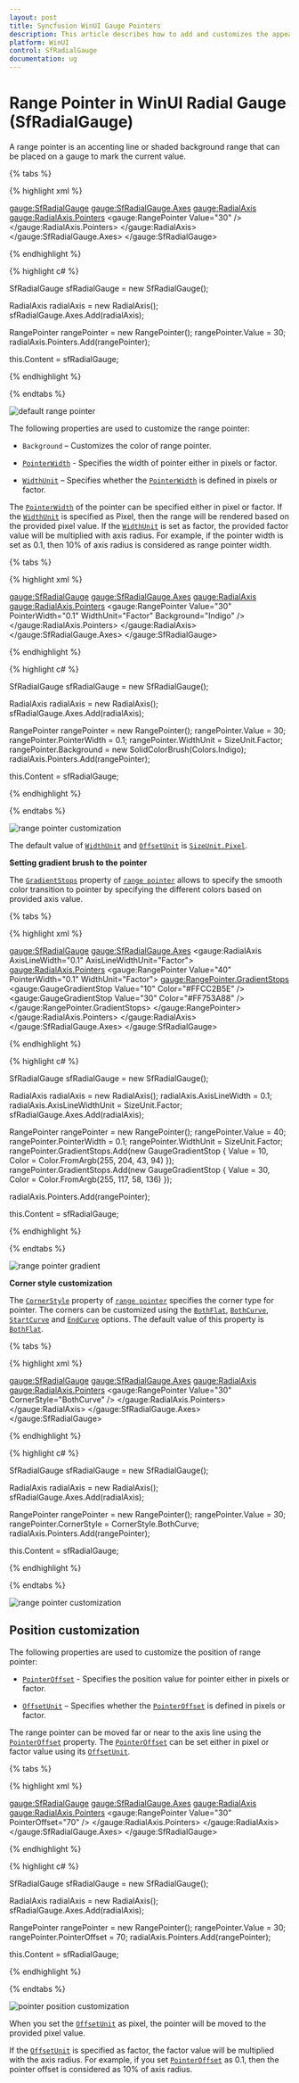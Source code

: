 ```yaml
---
layout: post
title: Syncfusion WinUI Gauge Pointers
description: This article describes how to add and customizes the appearence of pointers of radial gauge control in WinUI platform
platform: WinUI
control: SfRadialGauge
documentation: ug
---
```


# Range Pointer in WinUI Radial Gauge (SfRadialGauge)

A range pointer is an accenting line or shaded background range that can be placed on a gauge to mark the current value.

{% tabs %}

{% highlight xml %}

<gauge:SfRadialGauge>
    <gauge:SfRadialGauge.Axes>
        <gauge:RadialAxis>
            <gauge:RadialAxis.Pointers>
                <gauge:RangePointer Value="30" />
            </gauge:RadialAxis.Pointers>
        </gauge:RadialAxis>
    </gauge:SfRadialGauge.Axes>
</gauge:SfRadialGauge>

{% endhighlight %}

{% highlight c# %}

SfRadialGauge sfRadialGauge = new SfRadialGauge();

RadialAxis radialAxis = new RadialAxis();
sfRadialGauge.Axes.Add(radialAxis);

RangePointer rangePointer = new RangePointer();
rangePointer.Value = 30;
radialAxis.Pointers.Add(rangePointer);

this.Content = sfRadialGauge;

{% endhighlight %}

{% endtabs %}

![default range pointer](images/range-pointer/pointer_default.png)

The following properties are used to customize the range pointer:

* `Background` – Customizes the color of range pointer.

* [`PointerWidth`](https://help.syncfusion.com/cr/winui/Syncfusion.UI.Xaml.Gauges.RangePointer.html#Syncfusion_UI_Xaml_Gauges_RangePointer_PointerWidth) - Specifies the width of pointer either in pixels or factor.

* [`WidthUnit`](https://help.syncfusion.com/cr/winui/Syncfusion.UI.Xaml.Gauges.RangePointer.html#Syncfusion_UI_Xaml_Gauges_RangePointer_WidthUnit) – Specifies whether the [`PointerWidth`](https://help.syncfusion.com/cr/winui/Syncfusion.UI.Xaml.Gauges.RangePointer.html#Syncfusion_UI_Xaml_Gauges_RangePointer_PointerWidth) is defined in pixels or factor.

The [`PointerWidth`](https://help.syncfusion.com/cr/winui/Syncfusion.UI.Xaml.Gauges.RangePointer.html#Syncfusion_UI_Xaml_Gauges_RangePointer_PointerWidth) of the pointer can be specified either in pixel or factor. If the [`WidthUnit`](https://help.syncfusion.com/cr/winui/Syncfusion.UI.Xaml.Gauges.RangePointer.html#Syncfusion_UI_Xaml_Gauges_RangePointer_WidthUnit) is specified as Pixel, then the range will be rendered based on the provided pixel value. If the [`WidthUnit`](https://help.syncfusion.com/cr/winui/Syncfusion.UI.Xaml.Gauges.RangePointer.html#Syncfusion_UI_Xaml_Gauges_RangePointer_WidthUnit) is set as factor, the provided factor value will be multiplied with axis radius. For example, if the pointer width is set as 0.1, then 10% of axis radius is considered as range pointer width.

{% tabs %}

{% highlight xml %}

<gauge:SfRadialGauge>
    <gauge:SfRadialGauge.Axes>
        <gauge:RadialAxis>
            <gauge:RadialAxis.Pointers>
                <gauge:RangePointer Value="30"
                                    PointerWidth="0.1"
                                    WidthUnit="Factor"
                                    Background="Indigo" />
            </gauge:RadialAxis.Pointers>
        </gauge:RadialAxis>
    </gauge:SfRadialGauge.Axes>
</gauge:SfRadialGauge>

{% endhighlight %}

{% highlight c# %}

SfRadialGauge sfRadialGauge = new SfRadialGauge();

RadialAxis radialAxis = new RadialAxis();
sfRadialGauge.Axes.Add(radialAxis);

RangePointer rangePointer = new RangePointer();
rangePointer.Value = 30;
rangePointer.PointerWidth = 0.1;
rangePointer.WidthUnit = SizeUnit.Factor;
rangePointer.Background = new SolidColorBrush(Colors.Indigo);
radialAxis.Pointers.Add(rangePointer);

this.Content = sfRadialGauge;

{% endhighlight %}

{% endtabs %}

![range pointer customization](images/range-pointer/pointer_customization.png)

 The default value of [`WidthUnit`](https://help.syncfusion.com/cr/winui/Syncfusion.UI.Xaml.Gauges.RangePointer.html#Syncfusion_UI_Xaml_Gauges_RangePointer_WidthUnit) and [`OffsetUnit`](https://help.syncfusion.com/cr/winui/Syncfusion.UI.Xaml.Gauges.RangePointer.html#Syncfusion_UI_Xaml_Gauges_RangePointer_OffsetUnit) is [`SizeUnit.Pixel`](https://help.syncfusion.com/cr/winui/Syncfusion.UI.Xaml.Gauges.SizeUnit.html#Syncfusion_UI_Xaml_Gauges_SizeUnit_Pixel).
 
 **Setting gradient brush to the pointer**

 The [`GradientStops`](https://help.syncfusion.com/cr/winui/Syncfusion.UI.Xaml.Gauges.RangePointer.html#Syncfusion_UI_Xaml_Gauges_RangePointer_GradientStops) property of [`range pointer`](https://help.syncfusion.com/cr/winui/Syncfusion.UI.Xaml.Gauges.RangePointer.html) allows to specify the smooth color transition to pointer by specifying the different colors based on provided axis value.

{% tabs %}

{% highlight xml %}

<gauge:SfRadialGauge>
    <gauge:SfRadialGauge.Axes>
        <gauge:RadialAxis AxisLineWidth="0.1"
                          AxisLineWidthUnit="Factor">
            <gauge:RadialAxis.Pointers>
                <gauge:RangePointer Value="40"
                                    PointerWidth="0.1"
                                    WidthUnit="Factor">
                    <gauge:RangePointer.GradientStops>
                        <gauge:GaugeGradientStop Value="10"
                                                 Color="#FFCC2B5E" />
                        <gauge:GaugeGradientStop Value="30"
                                                 Color="#FF753A88" />
                    </gauge:RangePointer.GradientStops>
                </gauge:RangePointer>
            </gauge:RadialAxis.Pointers>
        </gauge:RadialAxis>
    </gauge:SfRadialGauge.Axes>
</gauge:SfRadialGauge>

{% endhighlight %}

{% highlight c# %}

SfRadialGauge sfRadialGauge = new SfRadialGauge();

RadialAxis radialAxis = new RadialAxis();
radialAxis.AxisLineWidth = 0.1;
radialAxis.AxisLineWidthUnit = SizeUnit.Factor;
sfRadialGauge.Axes.Add(radialAxis);

RangePointer rangePointer = new RangePointer();
rangePointer.Value = 40;
rangePointer.PointerWidth = 0.1;
rangePointer.WidthUnit = SizeUnit.Factor;
rangePointer.GradientStops.Add(new GaugeGradientStop { Value = 10, Color = Color.FromArgb(255, 204, 43, 94) });
rangePointer.GradientStops.Add(new GaugeGradientStop { Value = 30, Color = Color.FromArgb(255, 117, 58, 136) });

radialAxis.Pointers.Add(rangePointer);

this.Content = sfRadialGauge;

{% endhighlight %}

{% endtabs %}

![range pointer gradient](images/range-pointer/pointer_gradient.png)

**Corner style customization**

 The [`CornerStyle`](https://help.syncfusion.com/cr/winui/Syncfusion.UI.Xaml.Gauges.RangePointer.html#Syncfusion_UI_Xaml_Gauges_RangePointer_CornerStyle) property of [`range pointer`](https://help.syncfusion.com/cr/winui/Syncfusion.UI.Xaml.Gauges.RangePointer.html) specifies the corner type for pointer. The corners can be customized using the [`BothFlat`](https://help.syncfusion.com/cr/winui/Syncfusion.UI.Xaml.Gauges.CornerStyle.html#Syncfusion_UI_Xaml_Gauges_CornerStyle_BothFlat), [`BothCurve`](https://help.syncfusion.com/cr/winui/Syncfusion.UI.Xaml.Gauges.CornerStyle.html#Syncfusion_UI_Xaml_Gauges_CornerStyle_BothCurve), [`StartCurve`](https://help.syncfusion.com/cr/winui/Syncfusion.UI.Xaml.Gauges.CornerStyle.html#Syncfusion_UI_Xaml_Gauges_CornerStyle_StartCurve) and [`EndCurve`](https://help.syncfusion.com/cr/winui/Syncfusion.UI.Xaml.Gauges.CornerStyle.html#Syncfusion_UI_Xaml_Gauges_CornerStyle_EndCurve) options. The default value of this property is [`BothFlat`](https://help.syncfusion.com/cr/winui/Syncfusion.UI.Xaml.Gauges.CornerStyle.html#Syncfusion_UI_Xaml_Gauges_CornerStyle_BothFlat).

{% tabs %}

{% highlight xml %}

<gauge:SfRadialGauge>
    <gauge:SfRadialGauge.Axes>
        <gauge:RadialAxis>
            <gauge:RadialAxis.Pointers>
                <gauge:RangePointer Value="30"
                                    CornerStyle="BothCurve" />
            </gauge:RadialAxis.Pointers>
        </gauge:RadialAxis>
    </gauge:SfRadialGauge.Axes>
</gauge:SfRadialGauge>

{% endhighlight %}

{% highlight c# %}

SfRadialGauge sfRadialGauge = new SfRadialGauge();

RadialAxis radialAxis = new RadialAxis();
sfRadialGauge.Axes.Add(radialAxis);

RangePointer rangePointer = new RangePointer();
rangePointer.Value = 30;
rangePointer.CornerStyle = CornerStyle.BothCurve;
radialAxis.Pointers.Add(rangePointer);

this.Content = sfRadialGauge;

{% endhighlight %}

{% endtabs %}

![range pointer customization](images/range-pointer/pointer_corner.png)

## Position customization

The following properties are used to customize the position of range pointer:

* [`PointerOffset`](https://help.syncfusion.com/cr/winui/Syncfusion.UI.Xaml.Gauges.RangePointer.html#Syncfusion_UI_Xaml_Gauges_RangePointer_PointerOffset) - Specifies the position value for pointer either in pixels or factor.

* [`OffsetUnit`](https://help.syncfusion.com/cr/winui/Syncfusion.UI.Xaml.Gauges.RangePointer.html#Syncfusion_UI_Xaml_Gauges_RangePointer_OffsetUnit) – Specifies whether the [`PointerOffset`](https://help.syncfusion.com/cr/winui/Syncfusion.UI.Xaml.Gauges.RangePointer.html#Syncfusion_UI_Xaml_Gauges_RangePointer_PointerOffset) is defined in pixels or factor.

The range pointer can be moved far or near to the axis line using the [`PointerOffset`](https://help.syncfusion.com/cr/winui/Syncfusion.UI.Xaml.Gauges.RangePointer.html#Syncfusion_UI_Xaml_Gauges_RangePointer_PointerOffset) property. The [`PointerOffset`](https://help.syncfusion.com/cr/winui/Syncfusion.UI.Xaml.Gauges.RangePointer.html#Syncfusion_UI_Xaml_Gauges_RangePointer_PointerOffset) can be set either in pixel or factor value using its [`OffsetUnit`](https://help.syncfusion.com/cr/winui/Syncfusion.UI.Xaml.Gauges.RangePointer.html#Syncfusion_UI_Xaml_Gauges_RangePointer_OffsetUnit).

{% tabs %}

{% highlight xml %}

<gauge:SfRadialGauge>
    <gauge:SfRadialGauge.Axes>
        <gauge:RadialAxis>
            <gauge:RadialAxis.Pointers>
                <gauge:RangePointer Value="30"
                                    PointerOffset="70" />
            </gauge:RadialAxis.Pointers>
        </gauge:RadialAxis>
    </gauge:SfRadialGauge.Axes>
</gauge:SfRadialGauge>

{% endhighlight %}

{% highlight c# %}

SfRadialGauge sfRadialGauge = new SfRadialGauge();

RadialAxis radialAxis = new RadialAxis();
sfRadialGauge.Axes.Add(radialAxis);

RangePointer rangePointer = new RangePointer();
rangePointer.Value = 30;
rangePointer.PointerOffset = 70;
radialAxis.Pointers.Add(rangePointer);

this.Content = sfRadialGauge;

{% endhighlight %}

{% endtabs %}

![pointer position customization](images/range-pointer/pointer_offset.png)

When you set the [`OffsetUnit`](https://help.syncfusion.com/cr/winui/Syncfusion.UI.Xaml.Gauges.RangePointer.html#Syncfusion_UI_Xaml_Gauges_RangePointer_OffsetUnit) as pixel, the pointer will be moved to the provided pixel value.

If the [`OffsetUnit`](https://help.syncfusion.com/cr/winui/Syncfusion.UI.Xaml.Gauges.RangePointer.html#Syncfusion_UI_Xaml_Gauges_RangePointer_OffsetUnit) is specified as factor, the factor value will be multiplied with the axis radius. For example, if you set [`PointerOffset`](https://help.syncfusion.com/cr/winui/Syncfusion.UI.Xaml.Gauges.RangePointer.html#Syncfusion_UI_Xaml_Gauges_RangePointer_PointerOffset) as 0.1, then the pointer offset is considered as 10% of axis radius.